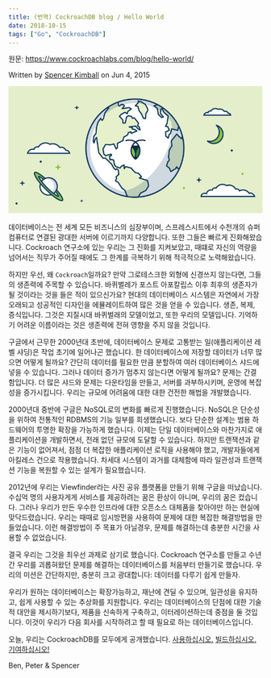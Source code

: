 ```yaml
---
title: (번역) CockroachDB blog / Hello World
date: 2018-10-15
tags: ["Go", "CockroachDB"]
---
```


원문: https://www.cockroachlabs.com/blog/hello-world/

Written by [Spencer Kimball](https://www.cockroachlabs.com/author/spencer-kimball/) on Jun 4, 2015

![](/post/2018-10-15-cockroachdb-blog-hello-world/image-01.png)

<!--more-->

데이터베이스는 전 세계 모든 비즈니스의 심장부이며, 스프레스시트에서 수천개의 슈퍼컴퓨터로 연결된 광대한 서버에 이르기까지 다양합니다. 또한 그들은 빠르게 진화해왔습니다. Cockroach 연구소에 있는 우리는 그 진화를 지켜보았고, 때떄로 자신의 역량을 넘어서는 직무가 주어질 때에도 그 한계를 극복하기 위해 적극적으로 노력해왔습니다.

하지만 우선, 왜 `Cockroach`일까요? 만약 그로테스크한 외형에 신경쓰지 않는다면, 그들의 생존력에 주목할 수 있습니다. 바퀴벌레가 포스트 아포칼립스 이후 최후의 생존자가 될 것이라는 것을 들은 적이 있으신가요? 현대의 데이터베이스 시스템은 자연에서 가장 오래되고 성공적인 디자인을 에뮬레이트하여 많은 것을 얻을 수 있습니다. 생존, 복제, 증식입니다. 그것은 지질시대 바퀴벌래의 모델이었고, 또한 우리의 모델입니다. 기억하기 어려운 이름이라는 것은 생존력에 전혀 영향을 주지 않을 것입니다.

구글에서 근무한 2000년대 초반에, 데이터베이스 문제로 고통받는 일(애플리케이션 레벨 샤딩)은 작업 초기에 일어나곤 했습니다. 한 데이터베이스에 저장할 데이터가 너무 많으면 어떻게 될까요? 간단히 데이터를 필요한 만큼 분할하여 여러 데이터베이스 샤드에 넣을 수 있습니다. 그러나 데이터 증가가 멈추지 않는다면 어떻게 될까요? 문제는 간결함입니다. 더 많은 샤드와 문제는 다운타임을 만들고, 서버를 과부하시키며, 운영에 복잡성을 증가시킵니다. 우리는 규모에 어려움에 대한 대한 건전한 해법을 개발했습니다.

2000년대 중반에 구글은 NoSQL로의 변화를 빠르게 진행했습니다. NoSQL은 단순성을 위하여 전통적인 RDBMS의 기능 일부를 희생했습니다. 보다 단순한 설계는 범용 하드웨어의 투명한 확장을 가능하게 했습니다. 이제는 단일 데이터베이스와 마찬가지로 애플리케이션을 개발하면서, 전래 없던 규모에 도달할 수 있습니다. 하지만 트랜잭션과 같은 기능이 없어져서, 점점 더 복잡한 애플리케이션 로직을 사용해야 했고, 개발자들에게 아킬레스 건으로 작용했습니다. 차세대 시스템이 과거를 대체함에 따라 일관성과 트랜잭션 기능을 복원할 수 있는 설계가 필요했습니다.

2012년에 우리는 Viewfinder라는 사진 공유 플랫폼을 만들기 위해 구글을 떠났습니다. 수십억 명의 사용자게게 서비스를 제공하려는 꿈은 환상이 아니며, 우리의 꿈은 컸습니다. 그러나 우리가 만든 우수한 인프라에 대한 오픈소스 대체품을 찾아야만 하는 현실에 맞닥드렸습니다. 우리는 때때로 임시방편을 사용하여 문제에 대한 복잡한 해결방법을 만들었습니다. 이런 해결방법이 주 목표가 아닐경우, 문제를 해결하는데 충분한 시간을 사용할 수 없었습니다.

결국 우리는 그것을 최우선 과제로 삼기로 했습니다. Cockroach 연구소를 만들고 수년간 우리를 괴롭혀왔던 문제를 해결하는 데이터베이스를 처음부터 만들기로 했습니다. 우리의 미션은 간단하지만, 충분히 크고 광대합니다: 데이터를 다루기 쉽게 만들자.

우리가 원하는 데이터베이스는 확장가능하고, 재난에 견딜 수 있으며, 일관성을 유지하고, 쉽게 사용할 수 있는 추상화를 지원합니다. 우리는 데이터베이스의 단점에 대한 기술적 대안을 제시하기보다, 제품을 신속하게 구축하고, 이터레이션하는데 중점을 둘 것입니다. 이것이 우리가 다음 회사를 시작하려고 할 때 필요로 하는 데이터베이스입니다.

오늘, 우리는 CockroachDB를 모두에게 공개했습니다. [사용하십시오.](https://github.com/cockroachdb/cockroach) [빌드하십시오.](https://github.com/cockroachdb/cockroach) [기여하십시오!](https://github.com/cockroachdb/cockroach)

Ben, Peter & Spencer
